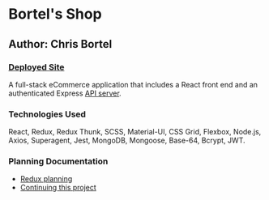 # Bortel's Shop 

## Author: Chris Bortel

### [Deployed Site](https://www.bortel-shop.com)

​A full-stack eCommerce application that includes a React front end and an authenticated Express [API server](https://github.com/Chris-Bortel-401-advanced-javascript/auth-server-access-control).

### Technologies Used
​React, Redux, Redux Thunk, SCSS, Material-UI, CSS Grid, Flexbox, Node.js, Axios, Superagent, Jest, MongoDB, Mongoose, Base-64, Bcrypt, JWT. 

### Planning Documentation
- [Redux planning](./reduxPlanning.md)
- [Continuing this project](./TODOs.md)
